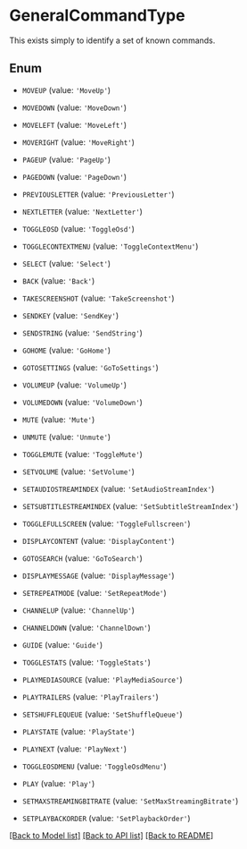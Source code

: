 # GeneralCommandType

This exists simply to identify a set of known commands.

## Enum

* `MOVEUP` (value: `'MoveUp'`)

* `MOVEDOWN` (value: `'MoveDown'`)

* `MOVELEFT` (value: `'MoveLeft'`)

* `MOVERIGHT` (value: `'MoveRight'`)

* `PAGEUP` (value: `'PageUp'`)

* `PAGEDOWN` (value: `'PageDown'`)

* `PREVIOUSLETTER` (value: `'PreviousLetter'`)

* `NEXTLETTER` (value: `'NextLetter'`)

* `TOGGLEOSD` (value: `'ToggleOsd'`)

* `TOGGLECONTEXTMENU` (value: `'ToggleContextMenu'`)

* `SELECT` (value: `'Select'`)

* `BACK` (value: `'Back'`)

* `TAKESCREENSHOT` (value: `'TakeScreenshot'`)

* `SENDKEY` (value: `'SendKey'`)

* `SENDSTRING` (value: `'SendString'`)

* `GOHOME` (value: `'GoHome'`)

* `GOTOSETTINGS` (value: `'GoToSettings'`)

* `VOLUMEUP` (value: `'VolumeUp'`)

* `VOLUMEDOWN` (value: `'VolumeDown'`)

* `MUTE` (value: `'Mute'`)

* `UNMUTE` (value: `'Unmute'`)

* `TOGGLEMUTE` (value: `'ToggleMute'`)

* `SETVOLUME` (value: `'SetVolume'`)

* `SETAUDIOSTREAMINDEX` (value: `'SetAudioStreamIndex'`)

* `SETSUBTITLESTREAMINDEX` (value: `'SetSubtitleStreamIndex'`)

* `TOGGLEFULLSCREEN` (value: `'ToggleFullscreen'`)

* `DISPLAYCONTENT` (value: `'DisplayContent'`)

* `GOTOSEARCH` (value: `'GoToSearch'`)

* `DISPLAYMESSAGE` (value: `'DisplayMessage'`)

* `SETREPEATMODE` (value: `'SetRepeatMode'`)

* `CHANNELUP` (value: `'ChannelUp'`)

* `CHANNELDOWN` (value: `'ChannelDown'`)

* `GUIDE` (value: `'Guide'`)

* `TOGGLESTATS` (value: `'ToggleStats'`)

* `PLAYMEDIASOURCE` (value: `'PlayMediaSource'`)

* `PLAYTRAILERS` (value: `'PlayTrailers'`)

* `SETSHUFFLEQUEUE` (value: `'SetShuffleQueue'`)

* `PLAYSTATE` (value: `'PlayState'`)

* `PLAYNEXT` (value: `'PlayNext'`)

* `TOGGLEOSDMENU` (value: `'ToggleOsdMenu'`)

* `PLAY` (value: `'Play'`)

* `SETMAXSTREAMINGBITRATE` (value: `'SetMaxStreamingBitrate'`)

* `SETPLAYBACKORDER` (value: `'SetPlaybackOrder'`)

[[Back to Model list]](README.md#documentation-for-models) [[Back to API list]](README.md#documentation-for-api-endpoints) [[Back to README]](README.md)


